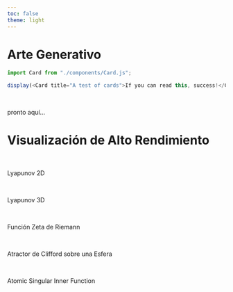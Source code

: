 ```yaml
---
toc: false
theme: light
---
```


# Arte Generativo 

```js
import Card from "./components/Card.js";
```  

``` js
display(<Card title="A test of cards">If you can read this, success!</Card>);
``` 

<!-- ```js
const div = html`<div style="width: 100%; height: 400px;"></div>`;
ReactDOM.render(Escena(), div);
div
```  -->

<!-- const div = html`<div style="width: 100%; height: 400px;"></div>`;
ReactDOM.render(Escena(), div);
div -->


<br>

pronto aquí...


# Visualización de Alto Rendimiento 

<br> 

Lyapunov 2D 


<br> 

Lyapunov 3D 



<br> 

Función Zeta de Riemann


<br> 


Atractor de Clifford sobre una Esfera  


<br> 

Atomic Singular Inner Function

